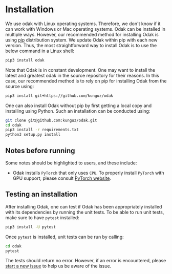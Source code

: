 # Installation
We use odak with Linux operating systems. 
Therefore, we don't know if it can work with Windows or Mac operating systems.
Odak can be installed in multiple ways. 
However, our recommended method for installing Odak is using [pip](https://pypi.org/project/pip) distribution system. 
We update Odak within pip with each new version.
Thus, the most straightforward way to install Odak is to use the below command in a Linux shell:

```bash
pip3 install odak
```
Note that Odak is in constant development. 
One may want to install the latest and greatest odak in the source repository for their reasons.
In this case, our recommended method is to rely on pip for installing Odak from the source using:

```bash
pip3 install git+https://github.com/kunguz/odak
```

One can also install Odak without pip by first getting a local copy and installing using Python. 
Such an installation can be conducted using:

```bash
git clone git@github.com:kunguz/odak.git
cd odak
pip3 install -r requirements.txt
python3 setup.py install
```

## Notes before running
Some notes should be highlighted to users, and these include:

* Odak installs `PyTorch` that only uses `CPU`. 
To properly install `PyTorch` with GPU support, please consult [PyTorch website](https://pytorch.org).

## Testing an installation
After installing Odak, one can test if Odak has been appropriately installed with its dependencies by running the unit tests.
To be able to run unit tests, make sure to have `pytest` installed:

```bash
pip3 install -U pytest
```

Once `pytest` is installed, unit tests can be run by calling:
 
```bash
cd odak
pytest
```
The tests should return no error.
However, if an error is encountered, please [start a new issue](https://github.com/kunguz/odak/issues) to help us be aware of the issue.
